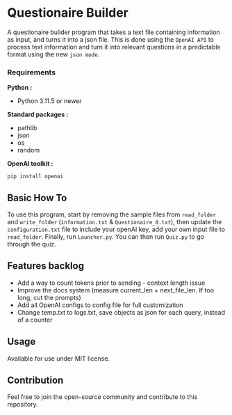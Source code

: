 # Questionaire Builder
A questionaire builder program that takes a text file containing information as input, and turns it into a json file. This is done using the ```OpenAI API``` to process text information and turn it into relevant questions in a predictable format using the new ```json mode```.



### Requirements
__Python :__
- Python 3.11.5 or newer

__Standard packages :__
- pathlib
- json
- os
- random

__OpenAI toolkit :__

`pip install openai`



## Basic How To
To use this program, start by removing the sample files from ```read_folder``` and ```write_folder``` (```information.txt``` & ```Questionaire_0.txt```),
then update the ```configuration.txt``` file to include your openAI key, add your own input file to ```read_folder```. Finally, run ```Launcher.py```.
You can then run ```Quiz.py``` to go through the quiz.


## Features backlog
- Add a way to count tokens prior to sending - context length issue
- Improve the docs system (measure current_len + next_file_len. If too long, cut the prompts)
- Add all OpenAI configs to config file for full customization
- Change temp.txt to logs.txt, save objects as json for each query, instead of a counter


## Usage
Available for use under MIT license.

## Contribution
Feel free to join the open-source community and contribute to this repository.
